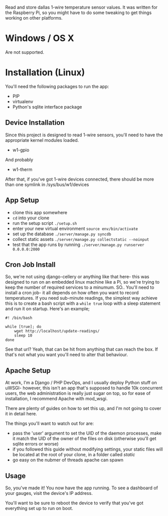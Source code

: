 Read and store dallas 1-wire temperature sensor values. It was written for the 
  Raspberry Pi, so you might have to do some tweaking to get things working on
  other platforms.

# Windows / OS X

Are not supported.

# Installation (Linux)

You'll need the following packages to run the app:

- PIP
- virtualenv
- Python's sqlite interface package

## Device Installation

Since this project is designed to read 1-wire sensors, you'll need to have the
  appropriate kernel modules loaded.

- w1-gpio

And probably

- w1-therm

After that, if you've got 1-wire devices connected, there should be more than 
  one symlink in /sys/bus/w1/devices

## App Setup

- clone this app somewhere
- `cd` into your clone
- run the setup script `./setup.sh`
- enter your new virtual environment `source env/bin/activate`
- set up the database `./server/manage.py syncdb`
- collect static assets `./server/manage.py collectstatic --noinput`
- test that the app runs by running `./server/manage.py runserver 0.0.0.0:2000`

## Cron Job Install

So, we're not using django-cellery or anything like that here- this was designed 
  to run on an embedded linux machine like a Pi, so we're trying to keep the 
  number of required services to a minumum. SO.. You'll need to install a cron
  job- it all depends on how often you want to record temperatures. If you need
  sub-minute readings, the simplest way achieve this is to create a bash script
  with a `while true` loop with a sleep statement and run it on startup.
  Here's an example;

    #! /bin/bash

    while [true]; do
        wget http://localhost/update-readings/
        sleep 10
    done

See that url? Yeah, that can be hit from anything that can reach the box. If
  that's not what you want you'll need to alter that behaviour.

## Apache Setup

At work, I'm a Django / PHP DevOps, and I usually deploy Python stuff on uWSGI-
  however, this isn't an app that's supposed to handle 10k concurrent users, the
  web administration is really just sugar on top, so for ease of installation,
  I recommend Apache with mod\_wsgi.

There are plenty of guides on how to set this up, and I'm not going to cover it
  in detail here.

The things you'll want to watch out for are:

- pass the 'user' argument to set the UID of the daemon processes, make it match
  the UID of the owner of the files on disk (otherwise you'll get sqlite errors
  or worse)
- if you followed this guide without modifying settings, your static files will
  be located at the root of your clone, in a folder called *static*
- go easy on the nubmer of threads apache can spawn

## Usage

So, you've made it! You now have the app running. To see a dashboard of your 
  gauges, visit the device's IP address.

You'll want to be sure to reboot the device to verify that you've got everything
  set up to run on boot.

